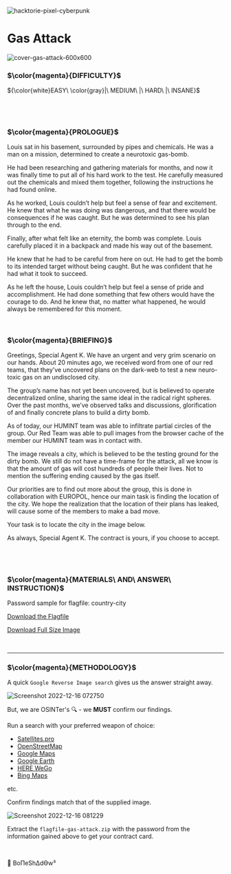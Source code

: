 ![hacktorie-pixel-cyberpunk](https://user-images.githubusercontent.com/117080369/210135718-2b467f21-bc81-438c-b856-2ceb3f8b4375.png)

# Gas Attack
![cover-gas-attack-600x600](https://user-images.githubusercontent.com/117080369/208049273-1cc9d3e2-2fea-474a-acae-d924025b54c6.png)

### $\color{magenta}{DIFFICULTY}$
${\color{white}EASY\ \color{gray}|\ MEDIUM\ |\ HARD\ |\ INSANE}$

$~$
---

### $\color{magenta}{PROLOGUE}$
Louis sat in his basement, surrounded by pipes and chemicals. He was a man on a mission, determined to create a neurotoxic gas-bomb.

He had been researching and gathering materials for months, and now it was finally time to put all of his hard work to the test. He carefully measured out the chemicals and mixed them together, following the instructions he had found online.

As he worked, Louis couldn’t help but feel a sense of fear and excitement. He knew that what he was doing was dangerous, and that there would be consequences if he was caught. But he was determined to see his plan through to the end.

Finally, after what felt like an eternity, the bomb was complete. Louis carefully placed it in a backpack and made his way out of the basement.

He knew that he had to be careful from here on out. He had to get the bomb to its intended target without being caught. But he was confident that he had what it took to succeed.

As he left the house, Louis couldn’t help but feel a sense of pride and accomplishment. He had done something that few others would have the courage to do. And he knew that, no matter what happened, he would always be remembered for this moment.

$~$

### $\color{magenta}{BRIEFING}$
Greetings, Special Agent K. We have an urgent and very grim scenario on our hands. About 20 minutes ago, we received word from one of our red teams, that they’ve uncovered plans on the dark-web to test a new neuro-toxic gas on an undisclosed city.

The group’s name has not yet been uncovered, but is believed to operate decentralized online, sharing the same ideal in the radical right spheres. Over the past months, we’ve observed talks and discussions, glorification of and finally concrete plans to build a dirty bomb.

As of today, our HUMINT team was able to infiltrate partial circles of the group. Our Red Team was able to pull images from the browser cache of the member our HUMINT team was in contact with.

The image reveals a city, which is believed to be the testing ground for the dirty bomb. We still do not have a time-frame for the attack, all we know is that the amount of gas will cost hundreds of people their lives. Not to mention the suffering ending caused by the gas itself.

Our priorities are to find out more about the group, this is done in collaboration with EUROPOL, hence our main task is finding the location of the city. We hope the realization that the location of their plans has leaked, will cause some of the members to make a bad move.

Your task is to locate the city in the image below.

As always, Special Agent K. The contract is yours, if you choose to accept.

$~$
---

### $\color{magenta}{MATERIALS\ AND\ ANSWER\ INSTRUCTION}$
Password sample for flagfile: country-city

<a href="https://hacktoria.com/wp-content/contracts/flags/flagfile-gas-attack.zip">Download the Flagfile</a>

<a href="https://hacktoria.com/wp-content/uploads/2022/12/gas-attack.jpg">Download Full Size Image</a>

$~$

---

### $\color{magenta}{METHODOLOGY}$
A quick `Google Reverse Image search` gives us the answer straight away.

![Screenshot 2022-12-16 072750](https://user-images.githubusercontent.com/117080369/208049852-e58eed89-f383-424b-9d42-0838610babc5.png)

But, we are OSINTer's 🔍 - we **MUST** confirm our findings.

Run a search with your preferred weapon of choice:
* <a href="https://satellites.pro/">Satellites.pro</a>
* <a href="https://www.openstreetmap.org/">OpenStreetMap</a>
* <a href="https://www.google.com/maps">Google Maps</a>
* <a href="https://earth.google.com/web">Google Earth</a>
* <a href="https://wego.here.com/">HERE WeGo</a>
* <a href="https://www.bing.com/maps/">Bing Maps</a>

etc.

Confirm findings match that of the supplied image.

![Screenshot 2022-12-16 081229](https://user-images.githubusercontent.com/117080369/208053534-6899fe41-c590-4e8b-9c99-12bf8b89b880.png)

Extract the `flagfile-gas-attack.zip` with the password from the information gained above to get your contract card.

$~$

📌 BoΠeShΔdϴw³

